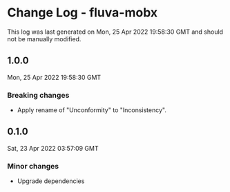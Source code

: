 # Change Log - fluva-mobx

This log was last generated on Mon, 25 Apr 2022 19:58:30 GMT and should not be manually modified.

## 1.0.0
Mon, 25 Apr 2022 19:58:30 GMT

### Breaking changes

- Apply rename of "Unconformity" to "Inconsistency".

## 0.1.0
Sat, 23 Apr 2022 03:57:09 GMT

### Minor changes

- Upgrade dependencies

